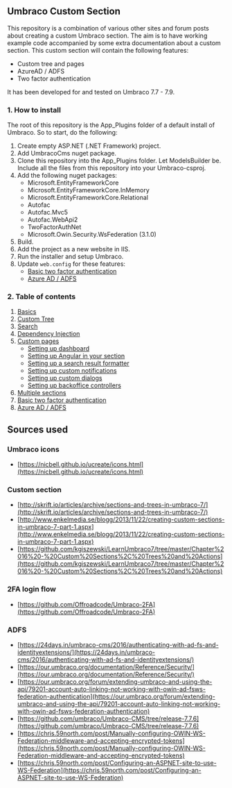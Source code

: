 ## Umbraco Custom Section

This repository is a combination of various other sites and forum posts 
about creating a custom Umbraco section. The aim is to have working example
code accompanied by some extra documentation about a custom section. This
custom section will contain the following features:

- Custom tree and pages
- AzureAD / ADFS
- Two factor authentication

It has been developed for and tested on Umbraco 7.7 - 7.9.

### 1. How to install

The root of this repository is the App_Plugins folder of a default install
of Umbraco. So to start, do the following:

1. Create empty ASP.NET (.NET Framework) project.
2. Add UmbracoCms nuget package.    
3. Clone this repository into the App_Plugins folder. Let ModelsBuilder be. Include all the files from this repository into your Umbraco-csproj.
4. Add the following nuget packages:
    - Microsoft.EntityFrameworkCore
    - Microsoft.EntityFrameworkCore.InMemory
    - Microsoft.EntityFrameworkCore.Relational
    - Autofac
    - Autofac.Mvc5
    - Autofac.WebApi2
    - TwoFactorAuthNet
    - Microsoft.Owin.Security.WsFederation (3.1.0)
5. Build.
6. Add the project as a new website in IIS.
6. Run the installer and setup Umbraco.
7. Update `web.config` for these features:
    - [Basic two factor authentication](tfa.md)
    - [Azure AD / ADFS](adfs.md)

### 2. Table of contents

1. [Basics](basics.md)
2. [Custom Tree](tree.md)
3. [Search](search.md)
4. [Dependency Injection](di.md)
5. [Custom pages](custom.md)
    - [Setting up dashboard](custom_dashboard.md)
    - [Setting up Angular in your section](custom_angular.md)
    - [Setting up a search result formatter](custom_searchformatter.md)
    - [Setting up custom notifications](custom_notifications.md)
    - [Setting up custom dialogs](custom_dialogs.md)
    - [Setting up backoffice controllers](custom_controllers.md)
6. [Multiple sections](sections.md)
7. [Basic two factor authentication](tfa.md)
8. [Azure AD / ADFS](adfs.md)

## Sources used

### Umbraco icons
- [https://nicbell.github.io/ucreate/icons.html](https://nicbell.github.io/ucreate/icons.html)

### Custom section
- [http://skrift.io/articles/archive/sections-and-trees-in-umbraco-7/](http://skrift.io/articles/archive/sections-and-trees-in-umbraco-7/)
- [http://www.enkelmedia.se/blogg/2013/11/22/creating-custom-sections-in-umbraco-7-part-1.aspx](http://www.enkelmedia.se/blogg/2013/11/22/creating-custom-sections-in-umbraco-7-part-1.aspx)
- [https://github.com/kgiszewski/LearnUmbraco7/tree/master/Chapter%2016%20-%20Custom%20Sections%2C%20Trees%20and%20Actions](https://github.com/kgiszewski/LearnUmbraco7/tree/master/Chapter%2016%20-%20Custom%20Sections%2C%20Trees%20and%20Actions)

### 2FA login flow
- [https://github.com/Offroadcode/Umbraco-2FA](https://github.com/Offroadcode/Umbraco-2FA)

### ADFS
- [https://24days.in/umbraco-cms/2016/authenticating-with-ad-fs-and-identityextensions/](https://24days.in/umbraco-cms/2016/authenticating-with-ad-fs-and-identityextensions/)
- [https://our.umbraco.org/documentation/Reference/Security/](https://our.umbraco.org/documentation/Reference/Security/)
- [https://our.umbraco.org/forum/extending-umbraco-and-using-the-api/79201-account-auto-linking-not-working-with-owin-ad-fsws-federation-authentication](https://our.umbraco.org/forum/extending-umbraco-and-using-the-api/79201-account-auto-linking-not-working-with-owin-ad-fsws-federation-authentication)
- [https://github.com/umbraco/Umbraco-CMS/tree/release-7.7.6](https://github.com/umbraco/Umbraco-CMS/tree/release-7.7.6)
- [https://chris.59north.com/post/Manually-configuring-OWIN-WS-Federation-middleware-and-accepting-encrypted-tokens](https://chris.59north.com/post/Manually-configuring-OWIN-WS-Federation-middleware-and-accepting-encrypted-tokens)
- [https://chris.59north.com/post/Configuring-an-ASPNET-site-to-use-WS-Federation](https://chris.59north.com/post/Configuring-an-ASPNET-site-to-use-WS-Federation)